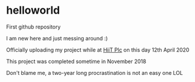 # helloworld
First github repository

I am new here and just messing around :)

Officially uploading my project while at [HiiT Plc](hiitplc.com) on this day 12th April 2020

This project was completed sometime in November 2018

Don't blame me, a two-year long procrastination is not an easy one LOL
